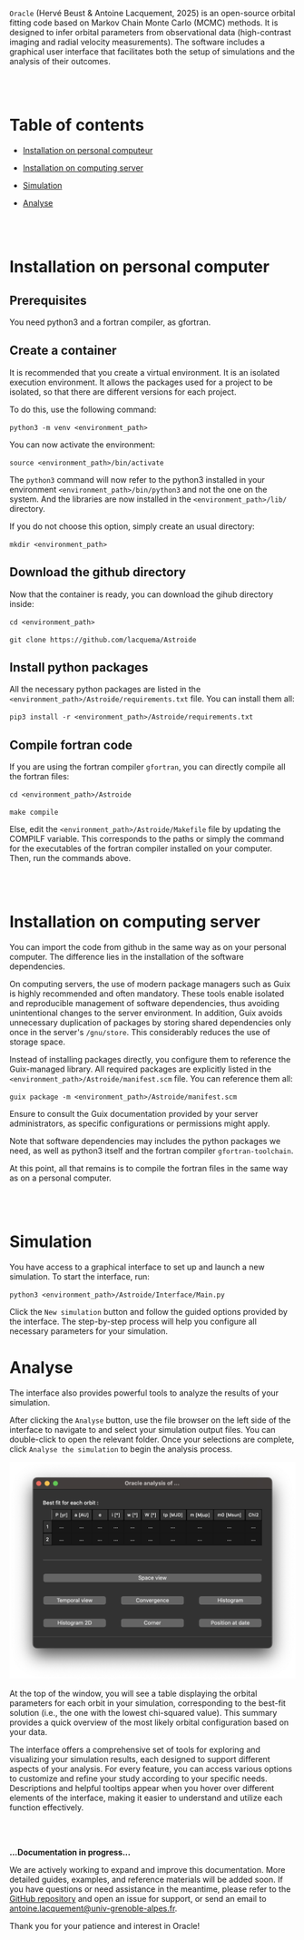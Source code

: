 `Oracle` (Hervé Beust & Antoine Lacquement, 2025) is an open-source orbital fitting code based on Markov Chain Monte Carlo (MCMC) methods. It is designed to infer orbital parameters from observational data (high-contrast imaging and radial velocity measurements). The software includes a graphical user interface that facilitates both the setup of simulations and the analysis of their outcomes.

<br><br>

# Table of contents

- [Installation on personal computeur](#install_on_computer)

- [Installation on computing server](#install_on_server)

- [Simulation](#simulation)

- [Analyse](#analyse)
    

<br><br>

<div id='install_on_computer'>  

# Installation on personal computer

## Prerequisites

You need python3 and a fortran compiler, as gfortran.

## Create a container

It is recommended that you create a virtual environment. It is an isolated execution environment. It allows the packages used for a project to be isolated, so that there are different versions for each project.

To do this, use the following command: 

`python3 -m venv <environment_path>`

You can now activate the environment: 

`source <environment_path>/bin/activate`

The `python3` command will now refer to the python3 installed in your environment `<environment_path>/bin/python3` and not the one on the system. And the libraries are now installed in the `<environment_path>/lib/` directory.

If you do not choose this option, simply create an usual directory:

`mkdir <environment_path>`


## Download the github directory  

Now that the container is ready, you can download the gihub directory inside:

`cd <environment_path>`

`git clone https://github.com/lacquema/Astroide`


## Install python packages

All the necessary python packages are listed in the `<environment_path>/Astroide/requirements.txt` file. You can install them all:

`pip3 install -r <environment_path>/Astroide/requirements.txt`


## Compile fortran code

If you are using the fortran compiler `gfortran`, you can directly compile all the fortran files:

`cd <environment_path>/Astroide`

`make compile`

Else, edit the `<environment_path>/Astroide/Makefile` file by updating the COMPILF variable. This corresponds to the paths or simply the command for the executables of the fortran compiler installed on your computer. Then, run the commands above. 

<br><br>

<div id='install_on_server'>  

# Installation on computing server

You can import the code from github in the same way as on your personal computer. The difference lies in the installation of the software dependencies. 

On computing servers, the use of modern package managers such as Guix is highly recommended and often mandatory. These tools enable isolated and reproducible management of software dependencies, thus avoiding unintentional changes to the server environment. In addition, Guix avoids unnecessary duplication of packages by storing shared dependencies only once in the server's `/gnu/store`. This considerably reduces the use of storage space. 

Instead of installing packages directly, you configure them to reference the Guix-managed library. All required packages are explicitly listed in the `<environment_path>/Astroide/manifest.scm` file. You can reference them all:

`guix package -m <environment_path>/Astroide/manifest.scm`

Ensure to consult the Guix documentation provided by your server administrators, as specific configurations or permissions might apply.

Note that software dependencies may includes the python packages we need, as well as python3 itself and the fortran compiler `gfortran-toolchain`.

At this point, all that remains is to compile the fortran files in the same way as on a personal computer. 


<br><br>

<div id='simulation'>  

# Simulation

You have access to a graphical interface to set up and launch a new simulation. To start the interface, run:

`python3 <environment_path>/Astroide/Interface/Main.py`

Click the `New simulation` button and follow the guided options provided by the interface. The step-by-step process will help you configure all necessary parameters for your simulation.

# Analyse

The interface also provides powerful tools to analyze the results of your simulation.

After clicking the `Analyse` button, use the file browser on the left side of the interface to navigate to and select your simulation output files. You can double-click to open the relevant folder. Once your selections are complete, click `Analyse the simulation` to begin the analysis process.

![interface](./Interface/Interface.png)

At the top of the window, you will see a table displaying the orbital parameters for each orbit in your simulation, corresponding to the best-fit solution (i.e., the one with the lowest chi-squared value). This summary provides a quick overview of the most likely orbital configuration based on your data.

The interface offers a comprehensive set of tools for exploring and visualizing your simulation results, each designed to support different aspects of your analysis. For every feature, you can access various options to customize and refine your study according to your specific needs. Descriptions and helpful tooltips appear when you hover over different elements of the interface, making it easier to understand and utilize each function effectively.

<br><br>

**...Documentation in progress...**

We are actively working to expand and improve this documentation. More detailed guides, examples, and reference materials will be added soon. If you have questions or need assistance in the meantime, please refer to the [GitHub repository](https://github.com/lacquema/Oracle) and open an issue for support, or send an email to antoine.lacquement@univ-grenoble-alpes.fr.

Thank you for your patience and interest in Oracle!


